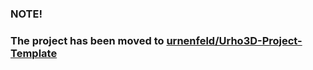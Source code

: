 ### NOTE!
### The project has been moved to [urnenfeld/Urho3D-Project-Template](https://github.com/urnenfeld/Urho3D-Project-Template)
